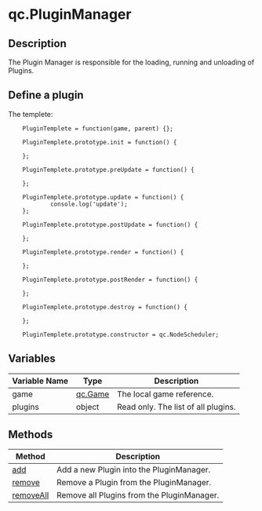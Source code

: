 # qc.PluginManager

## Description
The Plugin Manager is responsible for the loading, running and unloading of Plugins.

## Define a plugin
The templete:
````
	PluginTemplete = function(game, parent) {};

	PluginTemplete.prototype.init = function() {

	};

	PluginTemplete.prototype.preUpdate = function() {

	};

	PluginTemplete.prototype.update = function() {
			console.log('update');
	};

	PluginTemplete.prototype.postUpdate = function() {

	};

	PluginTemplete.prototype.render = function() {

	};

	PluginTemplete.prototype.postRender = function() {

	};

	PluginTemplete.prototype.destroy = function() {

	};

	PluginTemplete.prototype.constructor = qc.NodeScheduler;
````

## Variables
| Variable Name  | Type | Description  |
| ------------- |-------------|-------------|
| game | [qc.Game](../game/README.md) | The local game reference. |
| plugins | object | Read only. The list of all plugins. |

## Methods
| Method | Description |
| ------------- |-------------|
| [add](add.md) | Add a new Plugin into the PluginManager. |
| [remove](remove.md) | Remove a Plugin from the PluginManager. |
| [removeAll](removeAll.md) | Remove all Plugins from the PluginManager. |
